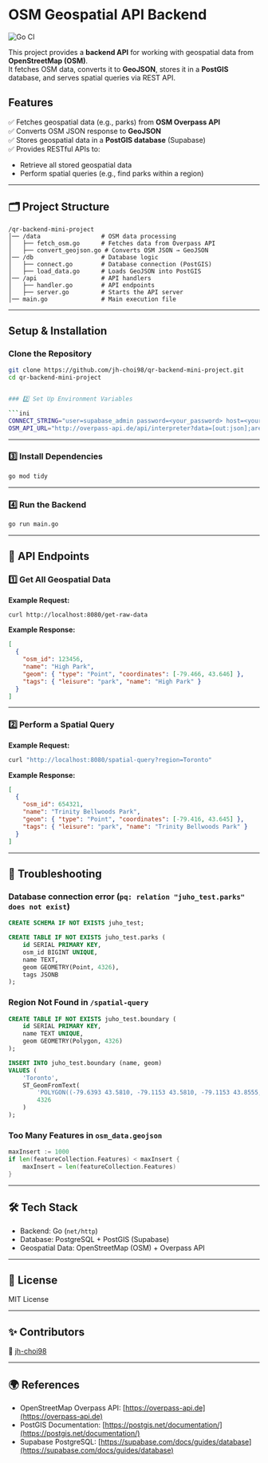 # OSM Geospatial API Backend

![Go CI](https://github.com/jh-choi98/qr-backend-mini-project/actions/workflows/go.yml/badge.svg)

This project provides a **backend API** for working with geospatial data from **OpenStreetMap (OSM)**.  
It fetches OSM data, converts it to **GeoJSON**, stores it in a **PostGIS** database, and serves spatial queries via REST API.

## Features

✅ Fetches geospatial data (e.g., parks) from **OSM Overpass API**  
✅ Converts OSM JSON response to **GeoJSON**  
✅ Stores geospatial data in a **PostGIS database** (Supabase)  
✅ Provides RESTful APIs to:

- Retrieve all stored geospatial data
- Perform spatial queries (e.g., find parks within a region)

---

## 🗂 Project Structure

```
/qr-backend-mini-project
│── /data                 # OSM data processing
│   ├── fetch_osm.go      # Fetches data from Overpass API
│   ├── convert_geojson.go # Converts OSM JSON → GeoJSON
│── /db                   # Database logic
│   ├── connect.go        # Database connection (PostGIS)
│   ├── load_data.go      # Loads GeoJSON into PostGIS
│── /api                  # API handlers
│   ├── handler.go        # API endpoints
│   ├── server.go         # Starts the API server
│── main.go               # Main execution file
```

---

## Setup & Installation

### Clone the Repository

````sh
git clone https://github.com/jh-choi98/qr-backend-mini-project.git
cd qr-backend-mini-project


### 2️⃣ Set Up Environment Variables

```ini
CONNECT_STRING="user=supabase_admin password=<your_password> host=<your_host> port=5432 dbname=<your_db> sslmode=disable"
OSM_API_URL="http://overpass-api.de/api/interpreter?data=[out:json];area[name=%22Toronto%22]-%3E.searchArea;(node[leisure=park](area.searchArea);way[leisure=park](area.searchArea);relation[leisure=park](area.searchArea););out%20body;%3E;out%20skel%20qt;"
````

---

### 3️⃣ Install Dependencies

```sh
go mod tidy
```

---

### 4️⃣ Run the Backend

```sh
go run main.go
```

---

## 📡 API Endpoints

### 1️⃣ Get All Geospatial Data

**Example Request:**

```sh
curl http://localhost:8080/get-raw-data
```

**Example Response:**

```json
[
  {
    "osm_id": 123456,
    "name": "High Park",
    "geom": { "type": "Point", "coordinates": [-79.466, 43.646] },
    "tags": { "leisure": "park", "name": "High Park" }
  }
]
```

---

### 2️⃣ Perform a Spatial Query

**Example Request:**

```sh
curl "http://localhost:8080/spatial-query?region=Toronto"
```

**Example Response:**

```json
[
  {
    "osm_id": 654321,
    "name": "Trinity Bellwoods Park",
    "geom": { "type": "Point", "coordinates": [-79.416, 43.645] },
    "tags": { "leisure": "park", "name": "Trinity Bellwoods Park" }
  }
]
```

---

## 🔧 Troubleshooting

### Database connection error (`pq: relation "juho_test.parks" does not exist`)

```sql
CREATE SCHEMA IF NOT EXISTS juho_test;

CREATE TABLE IF NOT EXISTS juho_test.parks (
    id SERIAL PRIMARY KEY,
    osm_id BIGINT UNIQUE,
    name TEXT,
    geom GEOMETRY(Point, 4326),
    tags JSONB
);
```

### Region Not Found in `/spatial-query`

```sql
CREATE TABLE IF NOT EXISTS juho_test.boundary (
    id SERIAL PRIMARY KEY,
    name TEXT UNIQUE,
    geom GEOMETRY(Polygon, 4326)
);

INSERT INTO juho_test.boundary (name, geom)
VALUES (
    'Toronto',
    ST_GeomFromText(
        'POLYGON((-79.6393 43.5810, -79.1153 43.5810, -79.1153 43.8555, -79.6393 43.8555, -79.6393 43.5810))',
        4326
    )
);
```

### Too Many Features in `osm_data.geojson`

```go
maxInsert := 1000
if len(featureCollection.Features) < maxInsert {
    maxInsert = len(featureCollection.Features)
}
```

---

## 🛠 Tech Stack

- Backend: Go (`net/http`)
- Database: PostgreSQL + PostGIS (Supabase)
- Geospatial Data: OpenStreetMap (OSM) + Overpass API

---

## 📄 License

MIT License

---

## ✨ Contributors

👤 [jh-choi98](https://github.com/jh-choi98)

---

## 🌍 References

- OpenStreetMap Overpass API: [https://overpass-api.de](https://overpass-api.de)
- PostGIS Documentation: [https://postgis.net/documentation/](https://postgis.net/documentation/)
- Supabase PostgreSQL: [https://supabase.com/docs/guides/database](https://supabase.com/docs/guides/database)
